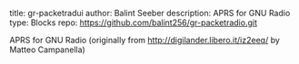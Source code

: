 title: gr-packetradui
author: Balint Seeber
description: APRS for GNU Radio
type: Blocks
repo: https://github.com/balint256/gr-packetradio.git

APRS for GNU Radio (originally from http://digilander.libero.it/iz2eeq/ by Matteo Campanella)
